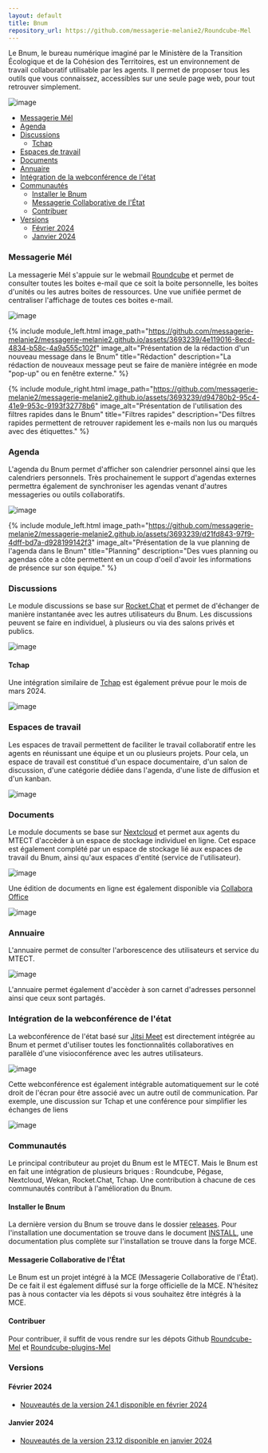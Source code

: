 ```yaml
---
layout: default
title: Bnum
repository_url: https://github.com/messagerie-melanie2/Roundcube-Mel
---
```


Le Bnum, le bureau numérique imaginé par le Ministère de la Transition Écologique et de la Cohésion des Territoires, est un environnement de travail collaboratif utilisable par les agents. Il permet de proposer tous les outils que vous connaissez, accessibles sur une seule page web, pour tout retrouver simplement.

![image](https://github.com/messagerie-melanie2/messagerie-melanie2.github.io/assets/3693239/1a574401-550f-4d7d-89f6-2f14f213668c)

- [Messagerie Mél](#messagerie-mél)
- [Agenda](#agenda)
- [Discussions](#discussions)
  - [Tchap](#tchap)
- [Espaces de travail](#espaces-de-travail)
- [Documents](#documents)
- [Annuaire](#annuaire)
- [Intégration de la webconférence de l'état](#intégration-de-la-webconférence-de-létat)
- [Communautés](#communautés)
  - [Installer le Bnum](#installer-le-bnum)
  - [Messagerie Collaborative de l'État](#messagerie-collaborative-de-létat)
  - [Contribuer](#contribuer)
- [Versions](#versions)
  - [Février 2024](#février-2024)
  - [Janvier 2024](#janvier-2024)


### Messagerie Mél

La messagerie Mél s'appuie sur le webmail [Roundcube](https://roundcube.net/) et permet de consulter toutes les boites e-mail que ce soit la boite personnelle, les boites d'unités ou les autres boites de ressources. Une vue unifiée permet de centraliser l'affichage de toutes ces boites e-mail.

![image](https://github.com/messagerie-melanie2/messagerie-melanie2.github.io/assets/3693239/8fa94aea-e286-460b-9782-213ce4041734)

{% include module_left.html image_path="https://github.com/messagerie-melanie2/messagerie-melanie2.github.io/assets/3693239/4e119016-8ecd-4834-b58c-4a9a555c102f" image_alt="Présentation de la rédaction d'un nouveau message dans le Bnum" title="Rédaction" description="La rédaction de nouveaux message peut se faire de manière intégrée en mode "pop-up" ou en fenêtre externe." %}

{% include module_right.html image_path="https://github.com/messagerie-melanie2/messagerie-melanie2.github.io/assets/3693239/d94780b2-95c4-41e9-953c-9193f32778b6" image_alt="Présentation de l'utilisation des filtres rapides dans le Bnum" title="Filtres rapides" description="Des filtres rapides permettent de retrouver rapidement les e-mails non lus ou marqués avec des étiquettes." %}


### Agenda

L'agenda du Bnum permet d'afficher son calendrier personnel ainsi que les calendriers personnels. Très prochainement le support d'agendas externes permettra également de synchroniser les agendas venant d'autres messageries ou outils collaboratifs.

![image](https://github.com/messagerie-melanie2/messagerie-melanie2.github.io/assets/3693239/0e9b4327-b3ee-4c06-b88b-b7c2d7377470)

{% include module_left.html image_path="https://github.com/messagerie-melanie2/messagerie-melanie2.github.io/assets/3693239/d21fd843-97f9-4dff-bd7a-d928199142f3" image_alt="Présentation de la vue planning de l'agenda dans le Bnum" title="Planning" description="Des vues planning ou agendas côte a côte permettent en un coup d'oeil d'avoir les informations de présence sur son équipe." %}


### Discussions

Le module discussions se base sur [Rocket.Chat](https://fr.rocket.chat/) et permet de d'échanger de manière instantanée avec les autres utilisateurs du Bnum. Les discussions peuvent se faire en individuel, à plusieurs ou via des salons privés et publics.

![image](https://github.com/messagerie-melanie2/messagerie-melanie2.github.io/assets/3693239/b1fbe346-5a84-4bb3-b0d5-db0b7df5302e)

#### Tchap

Une intégration similaire de [Tchap](https://www.numerique.gouv.fr/outils-agents/tchap-messagerie-instantanee-etat/) est également prévue pour le mois de mars 2024.

![image](https://github.com/messagerie-melanie2/messagerie-melanie2.github.io/assets/3693239/f0ffdec1-1586-4e22-827b-7d48beb2b853)

### Espaces de travail

Les espaces de travail permettent de faciliter le travail collaboratif entre les agents en réunissant une équipe et un ou plusieurs projets. Pour cela, un espace de travail est constitué d'un espace documentaire, d'un salon de discussion, d'une catégorie dédiée dans l'agenda, d'une liste de diffusion et d'un kanban.

![image](https://github.com/messagerie-melanie2/messagerie-melanie2.github.io/assets/3693239/821bbe46-6232-45fe-ae73-c694fe75b3db)

### Documents

Le module documents se base sur [Nextcloud](https://nextcloud.com/fr/) et permet aux agents du MTECT d'accèder à un espace de stockage individuel en ligne. Cet espace est également complété par un espace de stockage lié aux espaces de travail du Bnum, ainsi qu'aux espaces d'entité (service de l'utilisateur). 

![image](https://github.com/messagerie-melanie2/messagerie-melanie2.github.io/assets/3693239/a239cf87-8dd2-4e2c-bfdc-c756c9df364b)

Une édition de documents en ligne est également disponible via [Collabora Office](https://www.collaboraoffice.com/)

![image](https://github.com/messagerie-melanie2/messagerie-melanie2.github.io/assets/3693239/379fcaf2-5896-4728-ba2d-f532dbf1b8da)

### Annuaire

L'annuaire permet de consulter l'arborescence des utilisateurs et service du MTECT.

![image](https://github.com/messagerie-melanie2/messagerie-melanie2.github.io/assets/3693239/17a55827-2070-4bb3-b2d0-fd8d1dc91106)

L'annuaire permet également d'accèder à son carnet d'adresses personnel ainsi que ceux sont partagés.

### Intégration de la webconférence de l'état

La webconférence de l'état basé sur [Jitsi Meet](https://meet.jit.si/) est directement intégrée au Bnum et permet d'utiliser toutes les fonctionnalités collaboratives en parallèle d'une visioconférence avec les autres utilisateurs.

![image](https://github.com/messagerie-melanie2/messagerie-melanie2.github.io/assets/3693239/b4571b44-bf32-4ec0-b182-f65c4529a41c)

Cette webconférence est également intégrable automatiquement sur le coté droit de l'écran pour être associé avec un autre outil de communication. Par exemple, une discussion sur Tchap et une conférence pour simplifier les échanges de liens

![image](https://github.com/messagerie-melanie2/messagerie-melanie2.github.io/assets/3693239/aba7a6f7-eaba-4a10-9c2e-1cdb3c50e64e)


### Communautés

Le principal contributeur au projet du Bnum est le MTECT. Mais le Bnum est en fait une intégration de plusieurs briques : Roundcube, Pégase, Nextcloud, Wekan, Rocket.Chat, Tchap. Une contribution à chacune de ces communautés contribut à l'amélioration du Bnum.

#### Installer le Bnum

La dernière version du Bnum se trouve dans le dossier [releases](https://github.com/messagerie-melanie2/Roundcube-Mel/releases). Pour l'installation une documentation se trouve dans le document [INSTALL](https://github.com/messagerie-melanie2/Roundcube-Mel/blob/dwp/INSTALL), une documentation plus complète sur l'installation se trouve dans la forge MCE.

#### Messagerie Collaborative de l'État

Le Bnum est un projet intégré à la MCE (Messagerie Collaborative de l'État). De ce fait il est également diffusé sur la forge officielle de la MCE. N'hésitez pas à nous contacter via les dépots si vous souhaitez être intégrés à la MCE.

#### Contribuer

Pour contribuer, il suffit de vous rendre sur les dépots Github [Roundcube-Mel](https://github.com/messagerie-melanie2/Roundcube-Mel) et [Roundcube-plugins-Mel](https://github.com/messagerie-melanie2/Roundcube-plugins-Mel)

### Versions

#### Février 2024

 - [Nouveautés de la version 24.1 disponible en février 2024](https://fabrique-numerique.gitbook.io/bnum/dernieres-fonctionnalites/version-fevrier-2024)

#### Janvier 2024

 - [Nouveautés de la version 23.12 disponible en janvier 2024](https://fabrique-numerique.gitbook.io/bnum/dernieres-fonctionnalites/et-avant-.../version-janvier-2024)
